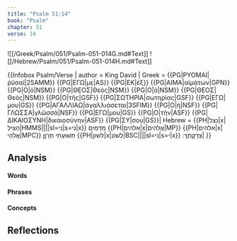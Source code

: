 ```yaml
---
title: "Psalm 51:14"
book: "Psalm"
chapter: 51
verse: 14
---
```

![[/Greek/Psalm/051/Psalm-051-014G.md#Text]]
![[/Hebrew/Psalm/051/Psalm-051-014H.md#Text]]

{{Infobox Psalm/Verse |
  author = King David |
  Greek = {{PG|ΡΥΟΜΑΙ|ῥῦσαί|2SAMM}} {{PG|ΕΓΩ|με|AS}} {{PG|ΕΚ|ἐξ}} {{PG|ΑΙΜΑ|αἱμάτων|GPN}} {{PG|Ο|ὁ|NSM}} {{PG|ΘΕΟΣ|Θεὸς|NSM}} {{PG|Ο|ὁ|NSM}} {{PG|ΘΕΟΣ|Θεὸς|NSM}} {{PG|Ο|τῆς|GSF}} {{PG|ΣΩΤΗΡΙΑ|σωτηρίας|GSF}} {{PG|ΕΓΩ|μου|GS}} {{PG|ΑΓΑΛΛΙΑΩ|ἀγαλλιάσεται|3SFIM}} {{PG|Ο|ἡ|NSF}} {{PG|ΓΛΩΣΣΑ|γλῶσσά|NSF}} {{PG|ΕΓΩ|μου|GS}} {{PG|Ο|τὴν|ASF}} {{PG|ΔΙΚΑΙΟΣΥΝΗ|δικαιοσύνην|ASF}} {{PG|ΣΥ|σου|GS}}|
  Hebrew = {{PH|נצל|x|הַצִּילֵ|HMMS||||sl=ני|s=נִי|x}}
מִדָּמִים
{{PH|אלהים|x|אֱלֹהִים|MP}} {{PH|אלהים|x|אֱלֹהֵי|MPC}}
תְּשׁוּעָתִי
תְּרַןֵּן
{{PH|לשון|x|לְשׁוֹנִ|BSC||||sl=ני|s=י|x}}
צִדְקָתֶךָ
׃|
}}

## Analysis

#### Words

#### Phrases

#### Concepts

## Reflections
